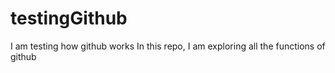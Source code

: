 # testingGithub
I am testing how github works
In this repo, I am exploring all the functions of github
